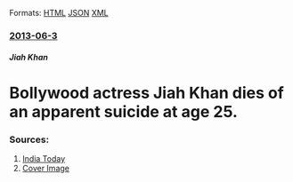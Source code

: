 
Formats: [HTML](/news/2013/06/3/bollywood-actress-jiah-khan-dies-of-an-apparent-suicide-at-age-25.html)  [JSON](/news/2013/06/3/bollywood-actress-jiah-khan-dies-of-an-apparent-suicide-at-age-25.json)  [XML](/news/2013/06/3/bollywood-actress-jiah-khan-dies-of-an-apparent-suicide-at-age-25.xml)  

### [2013-06-3](/news/2013/06/3/index.md)

##### Jiah Khan
# Bollywood actress Jiah Khan dies of an apparent suicide at age 25. 




### Sources:

1. [India Today](http://indiatoday.intoday.in/story/actor-jiah-khan-commits-suicide-in-mumbai/1/278295.html)
1. [Cover Image](http://media2.intoday.in/indiatoday/images/stories/jiah-khan22_660_060413093930.jpg)
